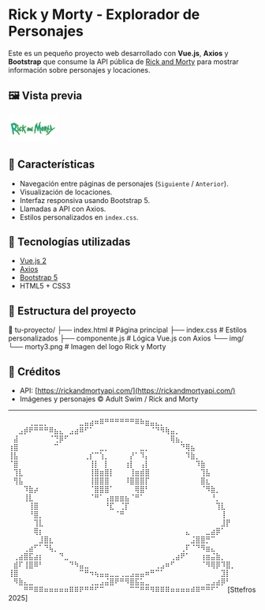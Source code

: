 # Rick y Morty - Explorador de Personajes

Este es un pequeño proyecto web desarrollado con **Vue.js**, **Axios** y **Bootstrap** que consume la API pública de [Rick and Morty](https://rickandmortyapi.com/) para mostrar información sobre personajes y locaciones.

## 🖼️ Vista previa

![Rick y Morty UI](./img/morty3.png)

## 🚀 Características

- Navegación entre páginas de personajes (`Siguiente` / `Anterior`).
- Visualización de locaciones.
- Interfaz responsiva usando Bootstrap 5.
- Llamadas a API con Axios.
- Estilos personalizados en `index.css`.

## 🧠 Tecnologías utilizadas

- [Vue.js 2](https://vuejs.org/v2/)
- [Axios](https://axios-http.com/)
- [Bootstrap 5](https://getbootstrap.com/)
- HTML5 + CSS3

## 📁 Estructura del proyecto

📁 tu-proyecto/
├── index.html # Página principal
├── index.css # Estilos personalizados
├── componente.js # Lógica Vue.js con Axios
└── img/
└── morty3.png # Imagen del logo Rick y Morty

## 📸 Créditos

- API: [https://rickandmortyapi.com/](https://rickandmortyapi.com/)
- Imágenes y personajes © Adult Swim / Rick and Morty

---

⠀⠀⠀⠀⢀⣀⣀⡀⠀⠀⠀⠀⠀⠀⣀⣤⣴⠶⠿⠛⠛⠛⠛⠛⠛⠿⠷⣶⣤⣄⡀⠀⠀⠀⠀⠀⠀⠀⠀⠀⠀⠀⠀⠀
⠀⠀⣠⡾⠟⠛⠛⠛⠿⣦⣄⠀⣠⣴⠿⠋⠁⠀⠀⠀⠀⠀⠀⠀⠀⠀⠀⠀⠈⠙⠻⢷⣤⡀⠀⠀⠀⠀⠀⠀⠀⠀⠀⠀⠀
⠀⣼⠀⠀⠀⠀⠀⠀⠈⢙⡿⠋⠀⠀⠀⠀⠀⠀⠀⠀⠀⠀⠀⠀⠀⠀⠀⠀⠀⠀⠀⠀⢿⣦⡀⠀⠀⠀⠀⠀⠀⠀⠀⠀
⢰⣿⠀⠀⠀⠀⠀⠀⠀⠉⠀⠀⠀⠀⠀⠀⠀⠀⣀⡀⠀⠀⠀⠀⠀⠀⣀⡀⠀⠀⠀⠀⠀⠀⠙⢿⣦⠀⠀⠀⠀⠀⠀⠀
⢸⣧⠀⠀⠀⠀⠀⠀⠀⠀⠀⠀⠀⠀⠀⢀⡎⠉⢱⡀⠀⠀⠀⠀⡜⠁⠹⡄⠀⠀⠀⠀⠀⠀⠀⠹⣷⡀⠀⠀⠀⠀⠀
⠈⣿⠀⠀⠀⠀⠀⠀⠀⠀⠀⠀⠀⠀⠀⠀⢸⡇⠀⡇⠀⠀⠀⢰⡇⠀⢠⡇⠀⠀⠀⠀⠀⠀⠀⠀⠀⠹⣷⠀⠀⠀⠀⠀
⠀⢹⣇⠀⠀⠀⠀⠀⠀⠀⠀⠀⠀⠀⠀⠀⢸⣿⣶⣿⡇⠀⠀⠀⢸⣶⣾⣿⠀⠀⠀⠀⠀⠀⠀⠀⠀⠀⢹⣧⠀⠀⠀⠀⠀
⠀⢻⣧⠀⠀⠀⠀⠀⠀⠀⠀⠀⠀⠀⠀⠀⢸⣿⣿⣿⠀⠀⠀⠸⣿⣿⣿⡏⠀⠀⠀⠀⠀⠀⠀⠀⠀⠀⣿⣆⠀⠀⠀⠀
⠀⠀⠀⠹⣷⡴⠀⠀⠀⠀⠀⠀⠀⠀⠀⠀⠈⣿⣿⣿⠁⠀⠀⠀⠀⢿⣿⠃⠀⠀⠀⠀⠀⠀⠀⠀⠀⠀⠈⠻⣷⡀⠀⠀
⠀⠀⠀⢸⣇⠀⠀⠀⠀⠀⠀⠀⠀⠀⠀⠀⠈⠛⠁⢠⣶⣶⣶⣦⠈⠛⠁⠀⠀⠀⠀⠀⠀⠀⠀⠀⠀⠀⠀⠀⠘⡀⠀
⠀⠀⠀⠀⢸⣿⠀⠀⠀⠀⠀⠀⠀⠀⠀⠀⠀⠀⠀⠘⣏⠀⢈⡏⠀⠀⠀⠀⠀⠀⠀⠀⠀⠀⠀⠀⠀⠀⠀⠀⠀⢹⣇⠀
⠀⠀⠀⠀⠘⣿⡀⠀⠀⠀⠀⠀⠀⠀⠀⠀⠀⠀⠀⠀⠀⠈⠛⠀⠀⠀⠀⠀⠀⠀⠀⠀⠀⠀⠀⠀⠀⠀⠀⠀⠀⠀⢸⠀
⠀⠀⠀⠀⠀⢹⣇⠀⠀⠀⠀⠀⠀⠀⠀⠀⠀⠀⠀⠀⠀⠀⠀⠀⠀⠀⠀⠀⠀⠀⠀⠀⠀⠀⠀⠀⠀⠀⠀⠀⠀⠀⣸⡟⠀
⠀⠀⠀⠀⠀⢿⡆⠀⠀⠀⠀⠀⠀⠀⠀⠀⠀⠀⠀⠀⠀⠀⠀⠀⠀⠀⠀⠀⠀⠀⠀⠀⠀⠀⠀⣄⠀⠀⠀⣀⣴⡿⠁⠀
⠀⠀⠀⠀⠀⠀⣸⣿⣆⠀⠀⠀⠀⠀⠀⠀⠀⠀⠀⠀⠀⠀⠀⠀⠀⠀⠀⠀⠀⠀⠀⠀⠀⠀⠀⠀⣨⣿⣿⡛⠉⠀⠀⠀
⠀⠀⠀⢀⣴⠋⠁⠙⢧⡀⠀⠀⠀⠀⠀⠀⠀⠀⠀⠀⠀⠀⠀⠀⠀⠀⠀⠀⠀⠀⠀⠀⠀⠀⢀⠏⠈⠙⠻⣶⣄⠀⠀⠀
⠀⢀⣴⣿⣯⣴⡆⠀⠀⠀⠙⣀⠀⠀⠀⠀⠀⠀⠀⠀⠀⠀⠀⠀⠀⠀⠀⠀⠀⠀⠀⠀⢀⣴⠟⠁⠀⠀⢰⣶⣬⣷⡀⠀
⠀⣾⠏⢸⣿⠿⠃⠀⠀⠀⠀⠀⠙⠳⣤⣀⠀⠀⠀⠀⠀⠀⠀⠀⠀⠀⠀⠀⠀⢀⣠⠶⠋⠀⠀⠀⠀⠀⠈⠻⢿⡿⠹⣿⡀
⢸⣿⠀⠀⠀⠀⠀⠀⠀⠀⠀⠀⠀⠀⠉⠛⠲⢦⣤⣤⣀⣀⢀⣀⣠⣤⣤⠶⠛⠉⠁⠀⠀⠀⠀⠀⠀⠀⠀⠀⠀⠀⣹⡇
⠀⠻⣷⣄⣀⠀⠀⠀⠀⠀⠀⠀⠀⠀⠀⠀⢀⣀⣠⣬⣿⠟⠛⠻⣿⣯⣥⣀⠀⠀⠀⠀⠀⠀⠀⠀⠀⠀⠀⣀⣠⣴⡿⠃
⠀⠀⠀⠛⠛⠿⠿⠶⠶⠶⠶⠶⠿⠿⠟⠛⠛⠋⠉⠀⠀⠀⠀⠀⠉⠉⠛⠛⠻⠿⠿⠿⠶⠶⠶⠶⠾⠿⠛⠛⠋⠁⠀
[Sttefros 2025]
